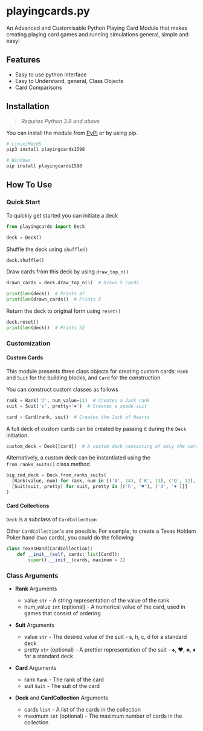 # playingcards&#46;py


An Advanced and Customisable Python Playing Card Module that makes creating playing card games and running simulations general, simple and easy!

## Features
* Easy to use python interface
* Easy to Understand, general, Class Objects
* Card Comparisons

## Installation
>*Requires Python 3.9 and above*


You can install the module from [PyPI](https://pypi.org/project/playingcards1598/) or by using pip.

```sh
# Linux/MacOS
pip3 install playingcards1598

# Windows
pip install playingcards1598

```

## How To Use

### Quick Start
To quickly get started you can initiate a deck
```py
from playingcards import Deck

deck = Deck()
```

Shuffle the deck using `shuffle()`

```py
deck.shuffle()
```

Draw cards from this deck by using `draw_top_n()`

```py
drawn_cards = deck.draw_top_n(5)  # Draws 5 cards

print(len(deck))  # Prints 47
print(len(drawn_cards))  # Prints 5
```

Return the deck to original form using `reset()`

```py
deck.reset()
print(len(deck))  # Prints 52
```

### Customization
#### Custom Cards
This module presents three class objects for creating custom cards: `Rank` and `Suit` for the building blocks, and `Card` for the construction.

You can construct custom classes as follows

```python
rank = Rank('J', num_value=11)  # Creates a Jack rank
suit = Suit('s', pretty='♠')  # Creates a spade suit

card = Card(rank, suit)  # Creates the Jack of Hearts
```

A full deck of custom cards can be created by passing it during the `Deck` initiation.

```python
custom_deck = Deck([card])  # A custom deck consisting of only the card the specified above
```

Alternatively, a custom deck can be instantiated using the `from_ranks_suits()` class method

```python
big_red_deck = Deck.from_ranks_suits(
  [Rank(value, num) for rank, num in [('A', 14), ('K', 13), ('Q', 12), ('J', 11), ('T', 10)]],
  [Suit(suit, pretty) for suit, pretty in [('h', '♥'), ('d', '♦')]]
)
```

#### Card Collections
`Deck` is a subclass of `CardCollection`

Other `CardCollection`'s are possible. For example, to create a Texas Holdem Poker hand (two cards), you could do the following

```python
class TexasHand(CardCollection):
    def __init__(self, cards: list[Card]):
        super().__init__(cards, maximum = 2)
```



### Class Arguments

* **Rank** Arguments
  * value `str` - A string representation of the value of the rank
  * num_value `int` (optional) - A numerical value of the card, used in games that consist of ordering

* **Suit** Arguments
  * value `str` -  The desired value of the suit - s, h, c, d for a standard deck
  * pretty `str` (optional) - A prettier representation of the suit - ♠, ♥, ♣, ♦ for a standard deck

* **Card** Arguments
  * rank `Rank` -  The rank of the card
  * suit `Suit` - The suit of the card

* **Deck** and **CardCollection** Arguments
  * cards `list` -  A list of the cards in the collection
  * maximum `int` (optional) -  The maximum number of cards in the collection
```